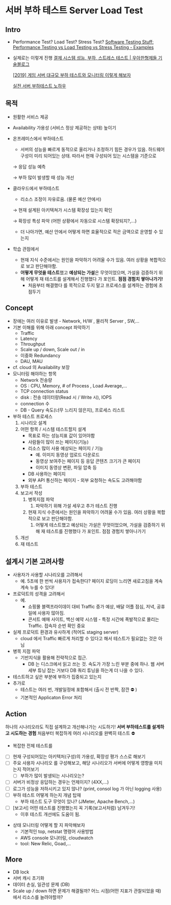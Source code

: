 # 서버 부하 테스트 Server Load Test

## Intro
- Performance Test? Load Test? Stress Test?
    [Software Testing Stuff: Performance Testing vs Load Testing vs Stress Testing - Examples](http://www.softwaretestingstuff.com/2011/09/performance-testing-vs-load-testing-vs.html)

- 실제로는 이렇게 진행
    [결제 시스템 성능, 부하, 스트레스 테스트 | 우아한형제들 기술블로그](https://techblog.woowahan.com/2572/)

    [[2019] 게임 서버 대규모 부하 테스트와 모니터링 이렇게 해보자](https://youtu.be/WhkZP4ZATmA)

    [실전 서버 부하테스트 노하우](https://www.slideshare.net/arload/bestcon-load-test)

## 목적

- 원활한 서비스 제공
- Availability 가용성 (서비스 정상 제공하는 상태) 높이기
- 온프레미스에서 부하테스트
    - 서버의 성능을 빠르게 동적으로 올리거나 조정하기 힘든 경우가 있음. 하드웨어 구성이 미리 되어있는 상태. 따라서 현재 구성되어 있는 시스템을 기준으로

    → 응답 성능 예측

    → 부하 많이 발생할 때 성능 개선

- 클라우드에서 부하테스트
    - 리소스 조정이 자유로움. (물론 예산 안에서)

    → 현재 설계된 아키텍쳐가 시스템 확장성 있는지 확인

    → 확장성 특성 파악 (어떤 상황에서 자동으로 시스템 확장되지?,...)

    - 더 나아가면, 예산 안에서 어떻게 하면 효율적으로 적은 금액으로 운영할 수 있는지
- 학습 관점에서
    - 현재 지식 수준에서는 원인을 파악하기 어려울 수가 있음. 여러 상황을 복합적으로 보고 판단해야함.
    - **어떻게 무엇을 테스트**했고 **예상되는 가설**은 무엇이었으며, 가설을 검증하기 위해 어떻게 재 테스트를 설계해서 진행했다 가 포인트. **점점 경험치 쌓아나가기!**
        - 처음부터 해결했다 를 목적으로 두지 말고 프로세스를 설계하는 경험에 초점두기

## Concept

- 장애는 여러 이유로 발생 - Network, H/W , 물리적 Server , SW,...
- 기본 이해를 위해 아래 concept 파악하기
    - Traffic
    - Latency
    - Throughput
    - Scale up / down, Scale out / in
    - 이중화 Redundancy
    - DAU, MAU
- cf. cloud 의 Availability 보장
- 모니터링 해야하는 항목
    - Network 전송량
    - OS : CPU, Memory, # of Process , Load Average,...
    - TCP connection status
    - disk : 전송 데이터량(Read 시 / Write 시), IOPS
    - connection 수
    - DB - Query 속도(너무 느리지 않은지), 프로세스 리스트
- 부하 테스트 프로세스
    1. 시나리오 설계
    2. 어떤 항목 / 시스템 테스트할지 설계 
        - 목표로 하는 성능지표 값이 있어야함
        - 사람들이 많이 쓰는 페이지(기능)
        - 리소스 많이 사용 예상되는 페이지 / 기능
            - 예. 이미지 동영상 업로드 다운로드
            - 동영상 보여주는 페이지 등 응답 콘텐츠 크기가 큰 페이지
            - 이미지 동영상 변환, 파일 압축 등
        - DB 사용하는 페이지
        - 외부 API 통신하는 페이지 - 외부 요청하는 속도도 고려해야함
    3. 부하 테스트
    4. 보고서 작성
        1. 병목지점 파악 
            1. 파악하기 위해 가설 세우고 추가 테스트 진행
        2. 현재 지식 수준에서는 원인을 파악하기 어려울 수가 있음. 여러 상황을 복합적으로 보고 판단해야함. 
            1. 어떻게 테스트했고 예상되는 가설은 무엇이었으며, 가설을 검증하기 위해 재 테스트를 진행했다 가 포인트. 점점 경험치 쌓아나가기
    5. 개선
    6. 재 테스트

## 설계시 기본 고려사항

- 사용자가 사용할 시나리오를 고려해서
    - 예. 5초에 한 번씩 사용자가 접속한다? 페이지 로딩이 느리면 새로고침을 계속 계속 누를 수 있다!
- 프로덕트의 성격을 고려해서
    - 예.
        - 쇼핑몰  블랙프라이데이 대비 Traffic 증가 예상, 배달 어플 점심, 저녁, 공휴일에 사용자 많아짐.
        - 콘서트 예매 사이트, 백신 예약 시스템 - 특정 시간에 폭발적으로 몰리는 Traffic. 접속자 순번 확인 중요
- 실제 프로덕트 환경과 유사하게 (적어도 staging server)
    - cloud 에서 Traffic 빠르게 처리할 수 있다고 해서 테스트가 필요없는 것은 아님
- 병목 지점 파악
    - 기반지식을 활용해 전략적으로 접근.
        - DB 는 디스크에서 읽고 쓰는 것. 속도가 가장 느린 부분 중에 하나. 웹 서버 세부 튜닝 잡는 거보다 DB 쿼리 튜닝을 하는게 더 나을 수 있다.
- 테스트하고 싶은 부분에 부하가 집중되고 있는지
- 추가로
    - 테스트는 여러 번, 개발일정에 포함해서 (출시 전 반짝, 잠깐 ⛔ )
    - 기본적인 Applicaton Error 처리

## Action

하나의 시나리오라도 직접 설계하고 개선해나가는 시도하기! 
**서버 부하테스트를 설계하고 시도하는 경험**
처음부터 복잡하게 여러 시나리오를 완벽히 테스트 ⛔

- 복잡한 전체 테스트를
- [ ]  현재 구성되어있는 아키텍처(구성)의 가용성, 확장성 평가 스스로 해보기
- [ ]  주요 사용자 시나리오 를 구성해보고, 해당 시나리오가 서버에 어떻게 영향을 미치는지 적어보기
    - [ ]  부하가 많이 발생되는 시나리오는?
- [ ]  서버가 비정상 응답하는 경우는 언제이지? (4XX,...)
- [ ]  로그가 성능을 저하시키고 있지 않나? (print, consol log 가 아닌 logging 사용)
- [ ]  부하 테스트 어떻게 하는지 개념 탑재
    - 부하 테스트 도구 무엇이 있나? (JMeter, Apache Bench,...)
- [ ]  [보고서] 어떤 테스트를 진행했는지 꼭 기록(보고서처럼) 남겨두기!
    - 이후 테스트 개선에도 도움이 됨.
- 상태 모니터링 어떻게 할 지 파악해보자
    - 기본적인 top, netstat 명령어 사용방법
    - AWS console 모니터링, cloudwatch
    - tool: New Relic, Goad,...

## More

- DB lock
- 서버 캐시 초기화
- 데이터 손실, 일관성 문제 (DB)
- Scale up / down 하면 문제가 해결될까? 어느 시점(어떤 지표가 관찰되었을 때) 에서 리소스를 늘려야할까?